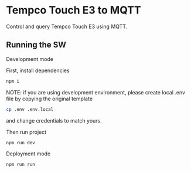 # Tempco Touch E3 to MQTT

Control and query Tempco Touch E3 using MQTT.


## Running the SW



Development mode

First, install dependencies
```bash
npm i
```

NOTE: if you are using development environment, please create local .env file by copying the original template
```bash
cp .env .env.local
```
and change credentials to match yours.

Then run project
```bash
npm run dev
```

Deployment mode

```bash
npm run run
```
